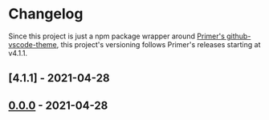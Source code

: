 # Changelog

Since this project is just a npm package wrapper around [Primer's github-vscode-theme](https://github.com/primer/github-vscode-theme/), this project's versioning follows Primer's releases starting at v4.1.1.

## [4.1.1] - 2021-04-28

## [0.0.0] - 2021-04-28

[0.0.0]: https://github.com/primer/github-vscode-theme/releases/tag/v4.1.0
